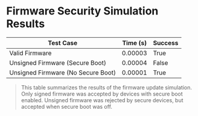 # Firmware Security Simulation Results

| Test Case                               | Time (s) | Success |
|----------------------------------------|----------|---------|
| Valid Firmware                      | 0.00003  | True    |
| Unsigned Firmware (Secure Boot)     | 0.00004  | False   |
| Unsigned Firmware (No Secure Boot) | 0.00001  | True    |

> This table summarizes the results of the firmware update simulation. 
> Only signed firmware was accepted by devices with secure boot enabled. 
> Unsigned firmware was rejected by secure devices, but accepted when secure boot was off.
